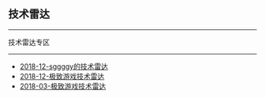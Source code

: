 ## 技术雷达

---

技术雷达专区

---
* [2018-12-sggggy的技术雷达](https://sggggy.github.io/docs/radar/me/2018_12.html)
* [2018-12-极致游戏技术雷达](https://sggggy.github.io/docs/radar/company_tech_radar/2018_12.html)
* [2018-03-极致游戏技术雷达](https://sggggy.github.io/docs/radar/company_tech_radar/2018_03.html)